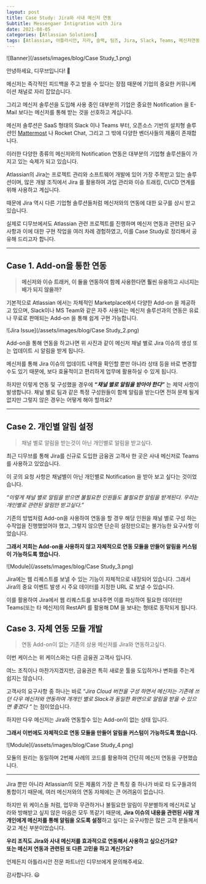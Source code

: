 ```yaml
---
layout: post
title: Case Study: Jira와 사내 메신저 연동
Subtitle: Messengaer Intigration with Jira
date: 2021-08-05
categories: [Atlassian Solutions]
tags: [Atlassian, 아틀라시안, 지라, 슬랙, 팀즈, Jira, Slack, Teams, 메신저연동, 지라연동]
---
```


![Banner](/assets/images/blog/Case Study_1.png)

안녕하세요, 디무브입니다! 🎈


메신저는 즉각적인 피드백을 주고 받을 수 있다는 장점 때문에 기업의 중요한 커뮤니케이션 채널로 자리 잡았습니다. 

그리고 메신저 솔루션을 도입해 사용 중인 대부분의 기업은 중요한 Notification 을 E-Mail 보다는 메신저를 통해 받는 것을 선호하고 계십니다.


메신저 솔루션은 SaaS 형태의 Slack 이나 Teams 부터, 오픈소스 기반의 설치형 솔루션인 [Mattermost](http://dmove.co.kr/products/mattermost) 나 Rocket Chat, 그리고 그 밖에 다양한 벤더사들의 제품이 존재합니다. 

이러한 다양한 종류의 메신저와의 Notification 연동은 대부분의 기업형 솔루션들이 가지고 있는 숙제가 되고 있습니다.


Atlassian의 Jira는 프로젝트 관리와 소프트웨어 개발에 있어 가장 주목받고 있는 솔루션이며, 많은 개발 조직에서 Jira 를 활용하여 과업 관리와 이슈 트래킹, CI/CD 연계를 위해 사용하고 계십니다. 

때문에 Jira 역시 다른 기업형 솔루션들처럼 메신저와의 연동에 대한 요구를 상시 받고 있습니다. 


실제로 디무브에서도 Atlassian 관련 프로젝트를 진행하며 메신저 연동과 관련된 요구사항과 이에 대한 구현 작업을 여러 차례 경험하였고, 이를 Case Study로 정리해서 공유해 드리고자 합니다. 

---

## Case 1. Add-on을 통한 연동 

> **메신저와 이슈 트래커, 이 둘을 연동하여 함께 사용한다면 훨씬 유용하고 시너지는 배가 되지 않을까?**

기본적으로 Atlassian 에서는 자체적인 Marketplace에서 다양한 Add-on 을 제공하고 있으며, Slack이나 MS Team와 같은 자주 사용되는 메신저 솔루션과의 연동은 유료나 무료로 판매되는 Add-on 을 통해 쉽게 구현 가능합니다.

![Jira Issue](/assets/images/blog/Case Study_2.png)

Add-on을 통해 연동을 하고나면 위 사진과 같이 메신저 채널 별로 Jira 이슈의 생성 또는 업데이트 시 알림을 받게 됩니다.  

메신저를 통해 Jira 이슈의 업데이트 내역을 확인할 뿐만 아니라 상태 등을 바로 변경할 수도 있기 때문에, 보다 효율적이고 편리하게 업무에 활용하실 수 있게 됩니다. 

하지만 이렇게 연동 및 구성했을 경우에 **“**_**채널 별로 알림을 받아야 한다”**_ 는 제약 사항이 발생합니다. 
채널 별로 팀과 같은 특정 구성원들이 함께 알림을 받는다면 전혀 문제 될게 없지만 그렇지 않은 경우는 어떻게 해야 할까요? 

---

## Case 2. 개인별 알림 설정

> 채널 별로 알림을 받는것이 아닌 개인별로 알림을 받고싶다.

최근 디무브를 통해 Jira를 신규로 도입한 금융권 고객사 한 곳은 사내 메신저로 Teams를 사용하고 있었습니다. 

이 곳의 요청 사항은 채널별이 아닌 개인별로 Notification 을 받아 보고 싶다는 것이었습니다.

_“이렇게 채널 별로 알림을 받으면 불필요한 인원들도 불필요한 알림을 받게된다. 우리는 개인별로 관련된 알림만 받고싶다.”_

기존의 방법처럼 Add-on을 사용하여 연동을 할 경우 해당 인원을 채널 별로 구성 하는 수작업을 진행했었어야 했고, 그렇지 않으면 단순히 설정만으로는 불가능한 요구사항 이었습니다. 

**그래서 저희는 Add-on을 사용하지 않고 자체적으로 연동 모듈을 만들어 알림을 커스텀이 가능하도록 했습니다.**

![Module](/assets/images/blog/Case Study_3.png)

Jira에는 웹 리퀘스트를 보낼 수 있는 기능이 자체적으로 내장되어 있습니다. 그래서 Jira의 중요 이벤트 발생 시 주요 데이터를 지정한 URL 로 보낼 수 있습니다. 

이를 활용하여 Jira에서 웹 리퀘스트를 보내주면 이를 파싱하여 필요한 데이터만 Teams(또는 타 메신저)의 RestAPI 를 활용해 DM 을 보내는 형태로 동작되게 됩니다.

## Case 3. 자체 연동 모듈 개발 

> 연동 Add-on이 없는 기존의 상용 메신저를 Jira와 연동하고싶다.

이번 케이스는 위 케이스와는 다른 금융권 고객사 입니다. 

여느 조직이나 마찬가지겠지만, 금융권은 특히 새로운 툴을 도입하거나 변화를 주는게 쉽지는 않습니다.  

고객사의 요구사항 중 하나는 바로 “_Jira Cloud 버전을 구성 하면서 메신저는 기존에 쓰던 다우 메신저와 연동하여 개개인 별로 Slack과 동일한 화면으로 알림을 받을 수 있으면 좋겠다 “_ 는 점이었습니다.  

하지만 다우 메신저는 Jira와 연동할수 있는 Add-on이 없는 상태 입니다. 

**그래서 이번에도 자체적으로 연동 모듈을 만들어 알림을 커스텀이 가능하도록 했습니다.**

![Module](/assets/images/blog/Case Study_4.png)

모듈의 원리는 동일하며 2번째 사례의 코드를 활용하여 간단히 메신저 연동을 구현했습니다.

---

Jira 뿐만 아니라 Atlassian의 모든 제품의 가장 큰 특징 중 하나가 바로 타 도구들과의 통합이기 때문에, 여러 메신저와의 연동 자체에는 큰 어려움이 없습니다.

하지만 위 케이스들 처럼, 업무와 무관하거나 불필요한 알림이 무분별하게 메신저로 날라와 방해받고 싶지 않은 마음은 모두 똑같기 때문에, **Jira 이슈의 내용을 관련된 사람 개개인에게 메신저를 통해 알림을 오도록 설정**하고 싶다는 요구사항은 많은 고객 분들께서 갖고 계신 부분이었습니다.

**우리 조직도 Jira와 사내 메신저를 효과적으로 연동해서 사용하고 싶으신가요?**  
**또는 메신저 연동과 관련된 또 다른 고민을 하고 계신가요?**

언제든지 아틀라시안 전문 파트너인 디무브에게 문의해주세요.

감사합니다. 😃

